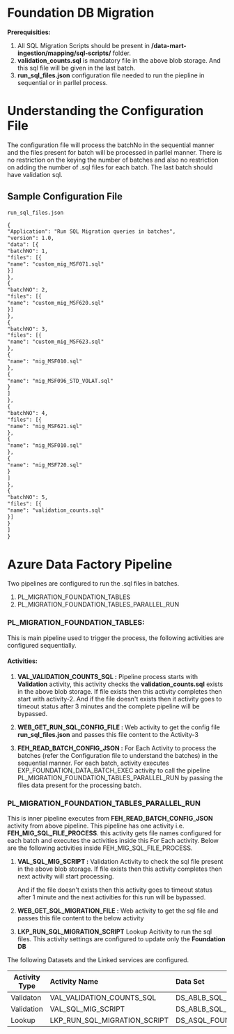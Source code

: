 # Foundation DB Migration

**Prerequisities:**
1. All SQL Migration Scripts should be present in **/data-mart-ingestion/mapping/sql-scripts/** folder.
2. **validation_counts.sql** is mandatory file in the above blob storage. And this sql file will be given in the last batch.
3. **run_sql_files.json** configuration file needed to run the piepline in sequential or in parllel process.

# Understanding the Configuration File

The configuration file will process the batchNo in the sequential manner and the files present for batch will be processed in parllel manner.
There is no restriction on the keying the number of batches and also no restriction on adding the number of  .sql files for each batch.
The last batch should have validation sql.


## Sample Configuration File

```markdown
run_sql_files.json

{
"Application": "Run SQL Migration queries in batches",
"version": 1.0,
"data": [{
"batchNO": 1,
"files": [{
"name": "custom_mig_MSF071.sql"
}]
},
{
"batchNO": 2,
"files": [{
"name": "custom_mig_MSF620.sql"
}]
},
{
"batchNO": 3,
"files": [{
"name": "custom_mig_MSF623.sql"
},
{
"name": "mig_MSF010.sql"
},
{
"name": "mig_MSF096_STD_VOLAT.sql"
}
]
},
{
"batchNO": 4,
"files": [{
"name": "mig_MSF621.sql"
},
{
"name": "mig_MSF010.sql"
},
{
"name": "mig_MSF720.sql"
}
]
},
{
"batchNO": 5,
"files": [{
"name": "validation_counts.sql"
}]
}
]
}

```

# **Azure Data Factory Pipeline**

Two pipelines are configured to run the .sql files in batches.

1. PL_MIGRATION_FOUNDATION_TABLES
2. PL_MIGRATION_FOUNDATION_TABLES_PARALLEL_RUN

### **PL_MIGRATION_FOUNDATION_TABLES:**  
This is main pipeline used to trigger the process, the following activities are configured sequentially. 

#### **Activities:**
1. **VAL_VALIDATION_COUNTS_SQL :**  Pipeline process starts with **Validation** activity, this activity checks the **validation_counts.sql** exists in the above blob storage.  If file exists then this activity completes then start with activity-2. 
And if the file doesn't exists then it activity goes to timeout status after 3 minutes and the complete pipeline will be bypassed.

2. **WEB_GET_RUN_SQL_CONFIG_FILE :**  Web activity to get the config file **run_sql_files.json** and passes this file content to the Activity-3

3. **FEH_READ_BATCH_CONFIG_JSON :** For Each Activity to process the batches (refer the Configuration file to understand the batches) in the sequential manner. 
For each batch, activity executes EXP_FOUNDATION_DATA_BATCH_EXEC activity to call the pipeline PL_MIGRATION_FOUNDATION_TABLES_PARALLEL_RUN by passing the files data present for the processing batch. 


### **PL_MIGRATION_FOUNDATION_TABLES_PARALLEL_RUN**

This is inner pipeline executes from **FEH_READ_BATCH_CONFIG_JSON** activity from above pipeline. This pipeline has one activity i.e. **FEH_MIG_SQL_FILE_PROCESS**. this activity gets file names configured for each batch and executes the activities inside this For Each activity. Below are the following activities inside FEH_MIG_SQL_FILE_PROCESS. 

1. **VAL_SQL_MIG_SCRIPT :** Validation Activity to check the sql file present in the above blob storage. If file exists then this activity completes then next activity will start processing.

    And if the file doesn't exists then this activity goes to timeout status after 1 minute and the next activities for this run will be bypassed.

2. **WEB_GET_SQL_MIGRATION_FILE :** Web activity to get the sql file and passes this file content to the below activity

3. **LKP_RUN_SQL_MIGRATION_SCRIPT** Lookup Acitivity to run the sql files. This activity settings are configured to update only the **Foundation DB** 


The following Datasets and the Linked services are configured. 


| Activity Type | Activity Name | Data Set | Linked Service |
| --- | :-- | :--  | :--  |
| Validaton | VAL_VALIDATION_COUNTS_SQL | DS_ABLB_SQL_FILES_READ | LS_ABLB_SQL_FILES_READ |
| Validation | VAL_SQL_MIG_SCRIPT |  DS_ABLB_SQL_FILES_READ | LS_ABLB_SQL_FILES_READ |
|Lookup | LKP_RUN_SQL_MIGRATION_SCRIPT | DS_ASQL_FOUNDATION_TABLE | LS_ASQL_FOUNDATION_TABLE |
